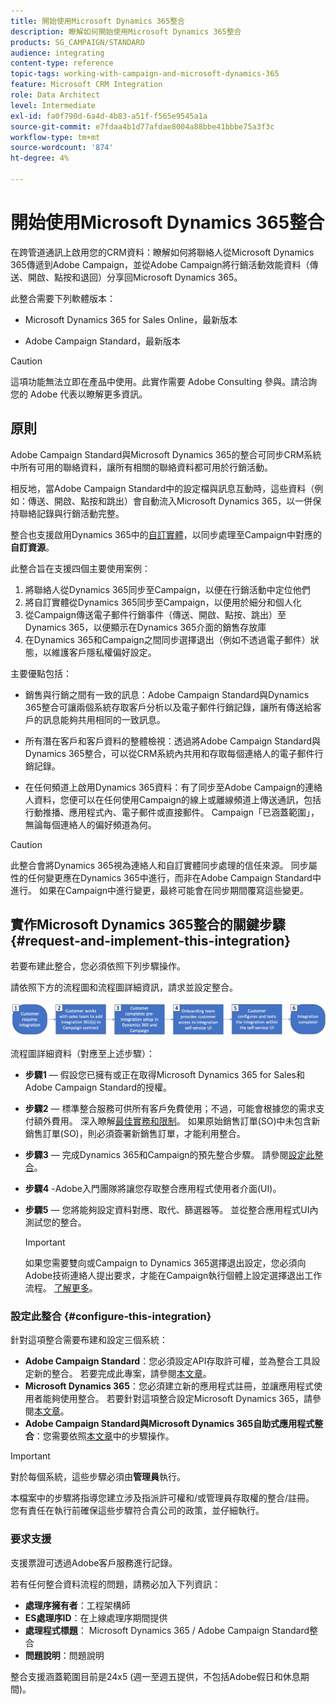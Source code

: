 ```yaml
---
title: 開始使用Microsoft Dynamics 365整合
description: 瞭解如何開始使用Microsoft Dynamics 365整合
products: SG_CAMPAIGN/STANDARD
audience: integrating
content-type: reference
topic-tags: working-with-campaign-and-microsoft-dynamics-365
feature: Microsoft CRM Integration
role: Data Architect
level: Intermediate
exl-id: fa0f790d-6a4d-4b83-a51f-f565e9545a1a
source-git-commit: e7fdaa4b1d77afdae8004a88bbe41bbbe75a3f3c
workflow-type: tm+mt
source-wordcount: '874'
ht-degree: 4%

---
```


# 開始使用Microsoft Dynamics 365整合

在跨管道通訊上啟用您的CRM資料：瞭解如何將聯絡人從Microsoft Dynamics 365傳遞到Adobe Campaign，並從Adobe Campaign將行銷活動效能資料（傳送、開啟、點按和退回）分享回Microsoft Dynamics 365。

此整合需要下列軟體版本：

* Microsoft Dynamics 365 for Sales Online，最新版本

* Adobe Campaign Standard，最新版本

>[!CAUTION]
>
>這項功能無法立即在產品中使用。此實作需要 Adobe Consulting 參與。請洽詢您的 Adobe 代表以瞭解更多資訊。
>

## 原則

Adobe Campaign Standard與Microsoft Dynamics 365的整合可同步CRM系統中所有可用的聯絡資料，讓所有相關的聯絡資料都可用於行銷活動。

相反地，當Adobe Campaign Standard中的設定檔與訊息互動時，這些資料（例如：傳送、開啟、點按和跳出）會自動流入Microsoft Dynamics 365，以一併保持聯絡記錄與行銷活動完整。

整合也支援啟用Dynamics 365中的[自訂實體](../../integrating/using/d365-acs-self-service-app-settings.md)，以同步處理至Campaign中對應的&#x200B;**自訂資源**。

此整合旨在支援四個主要使用案例：

1. 將聯絡人從Dynamics 365同步至Campaign，以便在行銷活動中定位他們
1. 將自訂實體從Dynamics 365同步至Campaign，以便用於細分和個人化
1. 從Campaign傳送電子郵件行銷事件（傳送、開啟、點按、跳出）至Dynamics 365，以便顯示在Dynamics 365介面的銷售存放庫
1. 在Dynamics 365和Campaign之間同步選擇退出（例如不透過電子郵件）狀態，以維護客戶隱私權偏好設定。

主要優點包括：

* 銷售與行銷之間有一致的訊息：Adobe Campaign Standard與Dynamics 365整合可讓兩個系統存取客戶分析以及電子郵件行銷記錄，讓所有傳送給客戶的訊息能夠共用相同的一致訊息。

* 所有潛在客戶和客戶資料的整體檢視：透過將Adobe Campaign Standard與Dynamics 365整合，可以從CRM系統內共用和存取每個連絡人的電子郵件行銷記錄。

* 在任何頻道上啟用Dynamics 365資料：有了同步至Adobe Campaign的連絡人資料，您便可以在任何使用Campaign的線上或離線頻道上傳送通訊，包括行動推播、應用程式內、電子郵件或直接郵件。 Campaign「已涵蓋範圍」，無論每個連絡人的偏好頻道為何。

>[!CAUTION]
>
>此整合會將Dynamics 365視為連絡人和自訂實體同步處理的信任來源。  同步屬性的任何變更應在Dynamics 365中進行，而非在Adobe Campaign Standard中進行。  如果在Campaign中進行變更，最終可能會在同步期間覆寫這些變更。
>

## 實作Microsoft Dynamics 365整合的關鍵步驟{#request-and-implement-this-integration}

若要布建此整合，您必須依照下列步驟操作。

請依照下方的流程圖和流程圖詳細資訊，請求並設定整合。

![](assets/provisioning-wf.png)

流程圖詳細資料（對應至上述步驟）：

* **步驟1** — 假設您已擁有或正在取得Microsoft Dynamics 365 for Sales和Adobe Campaign Standard的授權。
* **步驟2** — 標準整合服務可供所有客戶免費使用；不過，可能會根據您的需求支付額外費用。 深入瞭解[最佳實務和限制](../../integrating/using/d365-acs-notices-and-recommendations.md)。 如果原始銷售訂單(SO)中未包含新銷售訂單(SO)，則必須簽署新銷售訂單，才能利用整合。
* **步驟3** — 完成Dynamics 365和Campaign的預先整合步驟。 請參閱[設定此整合](#configure-this-integration)。
* **步驟4** -Adobe入門團隊將讓您存取整合應用程式使用者介面(UI)。
* **步驟5** — 您將能夠設定資料對應、取代、篩選器等。 並從整合應用程式UI內測試您的整合。

  >[!IMPORTANT]
  >
  > 如果您需要雙向或Campaign to Dynamics 365選擇退出設定，您必須向Adobe技術連絡人提出要求，才能在Campaign執行個體上設定選擇退出工作流程。 [了解更多](../../integrating/using/d365-acs-notices-and-recommendations.md#opt-out)。

### 設定此整合 {#configure-this-integration}

針對這項整合需要布建和設定三個系統：

* **Adobe Campaign Standard**：您必須設定API存取許可權，並為整合工具設定新的整合。 若要完成此專案，請參閱[本文章](../../integrating/using/d365-acs-configure-adobe-io.md)。
* **Microsoft Dynamics 365**：您必須建立新的應用程式註冊，並讓應用程式使用者能夠使用整合。  若要針對這項整合設定Microsoft Dynamics 365，請參閱[本文章](../../integrating/using/d365-acs-configure-d365.md)。
* **Adobe Campaign Standard與Microsoft Dynamics 365自助式應用程式整合**：您需要依照[本文章](../../integrating/using/d365-acs-self-service-app-control-access.md)中的步驟操作。

>[!IMPORTANT]
>
>對於每個系統，這些步驟必須由&#x200B;**管理員**&#x200B;執行。
>
>本檔案中的步驟將指導您建立涉及指派許可權和/或管理員存取權的整合/註冊。  您有責任在執行前確保這些步驟符合貴公司的政策，並仔細執行。
>

### 要求支援

支援票證可透過Adobe客戶服務進行記錄。

若有任何整合資料流程的問題，請務必加入下列資訊：

* **處理序擁有者**：工程架構師
* **ES處理序ID**：在上線處理序期間提供
* **處理程式標題**： Microsoft Dynamics 365 / Adobe Campaign Standard整合
* **問題說明**：問題說明

整合支援涵蓋範圍目前是24x5 (週一至週五提供，不包括Adobe假日和休息期間)。
